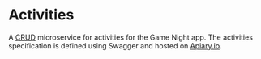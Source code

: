 # Activities

A [CRUD](https://en.wikipedia.org/wiki/Create,_read,_update_and_delete) microservice for activities for the Game Night app. The activities specification is defined using Swagger and hosted on [Apiary.io](http://docs.s3activities.apiary.io/#).
